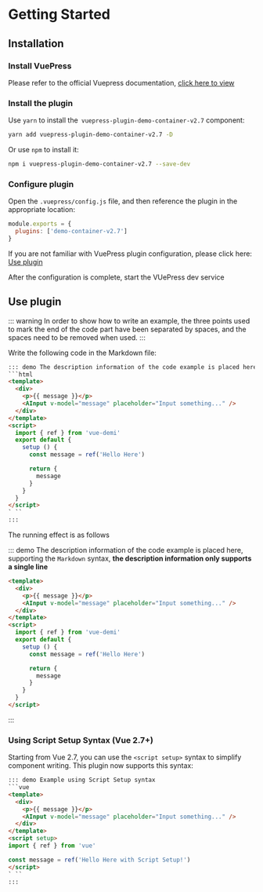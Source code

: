 # Getting Started

## Installation

### Install VuePress

Please refer to the official Vuepress documentation, [click here to view](https://vuepress.vuejs.org/guide/)

### Install the plugin

Use `yarn` to install the` vuepress-plugin-demo-container-v2.7` component:
```bash
yarn add vuepress-plugin-demo-container-v2.7 -D
```
Or use `npm` to install it:
```bash
npm i vuepress-plugin-demo-container-v2.7 --save-dev
```

### Configure plugin

Open the `.vuepress/config.js` file, and then reference the plugin in the appropriate location:

```js
module.exports = {
  plugins: ['demo-container-v2.7']
}
```

If you are not familiar with VuePress plugin configuration, please click here: [Use plugin](https://vuepress.vuejs.org/zh/plugin/using-a-plugin.html)

After the configuration is complete, start the VUePress dev service

## Use plugin

::: warning
In order to show how to write an example, the three points used to mark the end of the code part have been separated by spaces, and the spaces need to be removed when used.
:::

Write the following code in the Markdown file:

```html
::: demo The description information of the code example is placed here, supporting the `Markdown` syntax, **the description information only supports a single line**
```html
<template>
  <div>
    <p>{{ message }}</p>
    <AInput v-model="message" placeholder="Input something..." />
  </div>
</template>
<script>
  import { ref } from 'vue-demi'
  export default {
    setup () {
      const message = ref('Hello Here')

      return {
        message
      }
    }
  }
</script>
` ``
:::
```

The running effect is as follows

::: demo The description information of the code example is placed here, supporting the `Markdown` syntax, **the description information only supports a single line**
```html
<template>
  <div>
    <p>{{ message }}</p>
    <AInput v-model="message" placeholder="Input something..." />
  </div>
</template>
<script>
  import { ref } from 'vue-demi'
  export default {
    setup () {
      const message = ref('Hello Here')

      return {
        message
      }
    }
  }
</script>
```
:::

### Using Script Setup Syntax (Vue 2.7+)

Starting from Vue 2.7, you can use the `<script setup>` syntax to simplify component writing. This plugin now supports this syntax:

```html
::: demo Example using Script Setup syntax
```vue
<template>
  <div>
    <p>{{ message }}</p>
    <AInput v-model="message" placeholder="Input something..." />
  </div>
</template>
<script setup>
import { ref } from 'vue'

const message = ref('Hello Here with Script Setup!')
</script>
` ``
:::
```